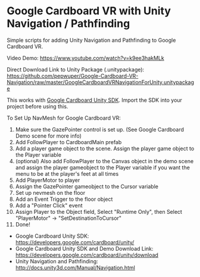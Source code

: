 # Google Cardboard VR with Unity Navigation / Pathfinding
Simple scripts for adding Unity Navigation and Pathfinding to Google Cardboard VR. 

Video Demo: https://www.youtube.com/watch?v=k9ee3hakMLk

Direct Download Link to Unity Package (.unitypackage): https://github.com/pepwuper/Google-Cardboard-VR-Navigation/raw/master/GoogleCardboardVRNavigationForUnity.unitypackage

This works with [Google Cardboard Unity SDK](https://developers.google.com/cardboard/unity/). Import the SDK into your project before using this. 

To Set Up NavMesh for Google Cardboard VR:

1. Make sure the GazePointer control is set up. (See Google Cardboard Demo scene for more info)
2. Add FollowPlayer to CardboardMain prefab
3. Add a player game object to the scene. Assign the player game object to the Player variable
4. (optional) Also add FollowPlayer to the Canvas object in the demo scene and assign the player gameobject to the Player variable if you want the menu to be at the player's feet at all times
4. Add PlayerMotor to player
5. Assign the GazePointer gameobject to the Cursor variable 
6. Set up nevmesh on the floor
7. Add an Event Trigger to the floor object
8. Add a "Pointer Click" event
9. Assign Player to the Object field, Select "Runtime Only", then Select "PlayerMotor" -> "SetDestinationToCursor"
10. Done!

- Google Cardboard Unity SDK: https://developers.google.com/cardboard/unity/
- Google Cardboard Unity SDK and Demo Download Link: https://developers.google.com/cardboard/unity/download
- Unity Navigation and Pathfinding: http://docs.unity3d.com/Manual/Navigation.html

